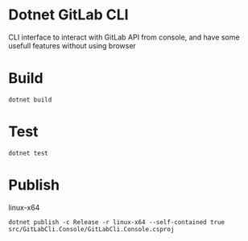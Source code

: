 # Dotnet GitLab CLI

CLI interface to interact with GitLab API from console, and have some usefull features without using browser

# Build

```
dotnet build
```

# Test 

```
dotnet test
```

# Publish

linux-x64
```
dotnet publish -c Release -r linux-x64 --self-contained true src/GitLabCli.Console/GitLabCli.Console.csproj
```
